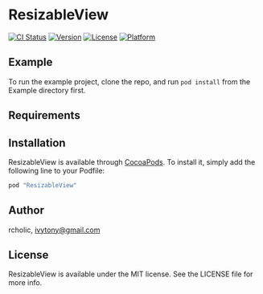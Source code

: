# ResizableView

[![CI Status](http://img.shields.io/travis/rcholic/ResizableView.svg?style=flat)](https://travis-ci.org/rcholic/ResizableView)
[![Version](https://img.shields.io/cocoapods/v/ResizableView.svg?style=flat)](http://cocoapods.org/pods/ResizableView)
[![License](https://img.shields.io/cocoapods/l/ResizableView.svg?style=flat)](http://cocoapods.org/pods/ResizableView)
[![Platform](https://img.shields.io/cocoapods/p/ResizableView.svg?style=flat)](http://cocoapods.org/pods/ResizableView)

## Example

To run the example project, clone the repo, and run `pod install` from the Example directory first.

## Requirements

## Installation

ResizableView is available through [CocoaPods](http://cocoapods.org). To install
it, simply add the following line to your Podfile:

```ruby
pod "ResizableView"
```

## Author

rcholic, ivytony@gmail.com

## License

ResizableView is available under the MIT license. See the LICENSE file for more info.
